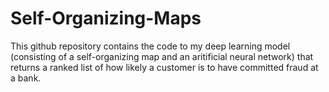 # Self-Organizing-Maps
This github repository contains the code to my deep learning model (consisting of a self-organizing map and an aritificial neural network) that returns a ranked list of how likely a customer is to have committed fraud at a bank.  
